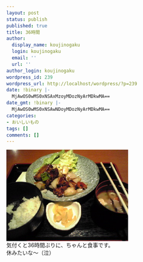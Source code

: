 ```yaml
---
layout: post
status: publish
published: true
title: 36時間
author:
  display_name: koujinogaku
  login: koujinogaku
  email: ''
  url: ''
author_login: koujinogaku
wordpress_id: 239
wordpress_url: http://localhost/wordpress/?p=239
date: !binary |-
  MjAwOS0wMS0xNSAxMzoyMDozNyArMDkwMA==
date_gmt: !binary |-
  MjAwOS0wMS0xNSAwNDoyMDozNyArMDkwMA==
categories:
- おいしいもの
tags: []
comments: []
---
```

<p><img src="/blog/img/20090115132034.jpg" alt="20090115132034" align="left" border="0"><br clear="all">気付くと36時間ぶりに、ちゃんと食事です。<br />
休みたいな～（泣）</p>
